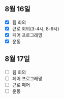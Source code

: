 ## 8월 16일

- [x] 팀 회의
- [x] 근로 회의(3-4시, 8-9시)
- [x] 페어 프로그래밍
- [x] 운동

## 8월 17일

- [ ] 팀 회의
- [ ] 페어 프로그래밍
- [ ] 근로 페어
- [ ] 운동
